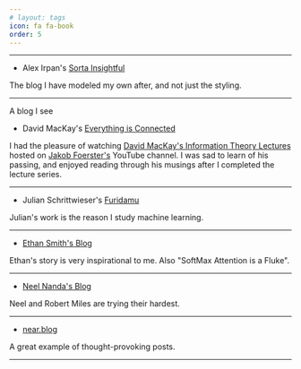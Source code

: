 ```yaml
---
# layout: tags
icon: fa fa-book
order: 5
---
```


---

- Alex Irpan's [Sorta Insightful](https://www.alexirpan.com/)

The blog I have modeled my own after, and not just the styling. 

---

A blog I see 
- David MacKay's [Everything is Connected](https://itila.blogspot.com/)

I had the pleasure of watching [David MacKay's Information Theory Lectures](https://www.youtube.com/watch?v=BCiZc0n6COY&list=PLruBu5BI5n4aFpG32iMbdWoRVAA-Vcso6) hosted on [Jakob Foerster's](https://www.jakobfoerster.com/) YouTube channel. I was sad to learn of his passing, and enjoyed reading through his musings after I completed the lecture series. 

---

- Julian Schrittwieser's [Furidamu](https://www.furidamu.org/)

Julian's work is the reason I study machine learning. 

---

- [Ethan Smith's Blog](https://www.ethansmith2000.com/)

Ethan's story is very inspirational to me. Also "SoftMax Attention is a Fluke".

---

- [Neel Nanda's Blog](https://www.neelnanda.io/about)

Neel and Robert Miles are trying their hardest.

---

- [near.blog](https://near.blog/)

A great example of thought-provoking posts.

---
